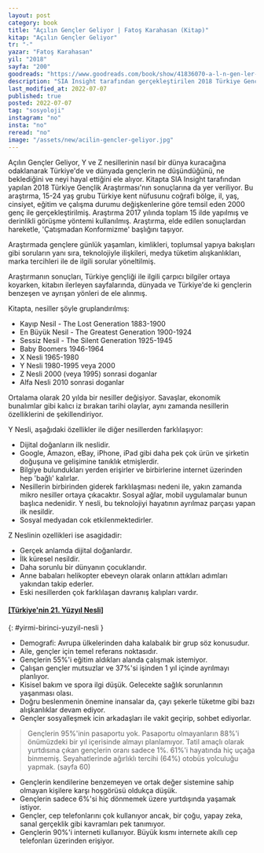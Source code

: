 ```yaml
---
layout: post
category: book
title: "Açılın Gençler Geliyor | Fatoş Karahasan (Kitap)"
kitap: "Açılın Gençler Geliyor"
tr: "-"
yazar: "Fatoş Karahasan"
yil: "2018"
sayfa: "200"
goodreads: "https://www.goodreads.com/book/show/41836070-a-l-n-gen-ler-geliyor"
description: "SIA Insight tarafından gerçekleştirilen 2018 Türkiye Gençlik Araştırması'nın sonuçlarını ele alan Açılın Gençler Geliyor özellikle Y ve Z nesillerine odaklanıyor."
last_modified_at: 2022-07-07
published: true
posted: 2022-07-07
tag: "sosyoloji"
instagram: "no"
insta: "no"
reread: "no"
image: "/assets/new/acilin-gencler-geliyor.jpg"
---
```


Açılın Gençler Geliyor, Y ve Z nesillerinin nasıl bir dünya kuracağına odaklanarak Türkiye'de ve dünyada gençlerin ne düşündüğünü, ne beklediğini ve neyi hayal ettiğini ele alıyor. Kitapta SIA Insight tarafından yapılan 2018 Türkiye Gençlik Araştırması'nın sonuçlarına da yer veriliyor. Bu araştırma, 15-24 yaş grubu Türkiye kent nüfusunu coğrafi bölge, il, yaş, cinsiyet, eğitim ve çalışma durumu değişkenlerine göre temsil eden 2000 genç ile gerçekleştirilmiş. Araştırma 2017 yılında toplam 15 ilde yapılmış ve derinlikli görüşme yöntemi kullanılmış. Araştırma, elde edilen sonuçlardan hareketle, 'Çatışmadan Konformizme' başlığını taşıyor.

Araştırmada gençlere günlük yaşamları, kimlikleri, toplumsal yapıya bakışları gibi soruların yanı sıra, teknolojiyle ilişkileri, medya tüketim alışkanlıkları, marka tercihleri ile de ilgili sorular yöneltilmiş. 

Araştırmanın sonuçları, Türkiye gençliği ile ilgili çarpıcı bilgiler ortaya koyarken, kitabın ilerleyen sayfalarında, dünyada ve Türkiye'de ki gençlerin benzeşen ve ayrışan yönleri de ele alınmış.
  
Kitapta, nesiller şöyle gruplandırılmış:

  - Kayıp Nesil - The Lost Generation 1883-1900
  - En Büyük Nesil - The Greatest Generation 1900-1924
  - Sessiz Nesil - The Silent Generation 1925-1945
  - Baby Boomers 1946-1964
  - X Nesli 1965-1980
  - Y Nesli 1980-1995 veya 2000
  - Z Nesli 2000 (veya 1995) sonrasi doganlar
  - Alfa Nesli 2010 sonrasi doganlar

Ortalama olarak 20 yılda bir nesiller değişiyor. Savaşlar, ekonomik bunalımlar gibi kalıcı iz bırakan tarihi olaylar, aynı zamanda nesillerin özelliklerini de şekillendiriyor. 

Y Nesli, aşağıdaki özellikler ile diğer nesillerden farklılaşıyor:
- Dijital doğanların ilk neslidir.
- Google, Amazon, eBay, iPhone, iPad gibi daha pek çok ürün ve şirketin doğuşuna ve gelişimine tanıklık etmişlerdir.
- Bilgiye bulundukları yerden erişirler ve birbirlerine internet üzerinden hep 'bağlı' kalırlar.
- Nesillerin birbirinden giderek farklılaşması nedeni ile, yakın zamanda mikro nesiller ortaya çıkacaktır. Sosyal ağlar, mobil uygulamalar bunun başlıca nedenidir. Y nesli, bu teknolojiyi hayatının ayrılmaz parçası yapan ilk nesildir.
- Sosyal medyadan cok etkilenmektedirler.

Z Neslinin ozellikleri ise asagidadir:  
- Gerçek anlamda dijital doğanlardır.
- İlk küresel nesildir.
- Daha sorunlu bir dünyanın çocuklarıdır.
- Anne babaları helikopter ebeveyn olarak onların attıkları adımları yakından takip ederler.
- Eski nesillerden çok farklılaşan davranış kalıpları vardır. 

#### [[Türkiye'nin 21. Yüzyıl Nesli]](#turkiyenin-yirmi-birinci-yuzyil-nesli)
{: #yirmi-birinci-yuzyil-nesli }

- Demografi: Avrupa ülkelerinden daha kalabalık bir grup söz konusudur.
- Aile, gençler için temel referans noktasıdır.
- Gençlerin 55%'i eğitim aldıkları alanda çalışmak istemiyor.
- Çalışan gençler mutsuzlar ve 37%'si işinden 1 yıl içinde ayrılmayı planlıyor. 
- Kisisel bakım ve spora ilgi düşük. Gelecekte sağlık sorunlarının yaşanması olası.
- Doğru beslenmenin önemine inansalar da, çayı şekerle tüketme gibi bazı alışkanlıklar devam ediyor.
- Gençler sosyalleşmek icin arkadaşları ile vakit geçirip, sohbet ediyorlar.

> Gençlerin 95%'inin pasaportu yok. Pasaportu olmayanların 88%'i önümüzdeki bir yıl içerisinde almayı planlamıyor. Tatil amaçlı olarak yurtdısına çıkan gençlerin oranı sadece 1%. 61%'i hayatında hiç uçağa binmemiş. Seyahatlerinde ağırlıklı tercihi (64%) otobüs yolculuğu yapmak. (sayfa 60)

- Gençlerin kendilerine benzemeyen ve ortak değer sistemine sahip olmayan kişilere karşı hoşgörüsü oldukça düşük.
- Gençlerin sadece 6%'si hiç dönmemek üzere yurtdışında yaşamak istiyor.
- Gençler, cep telefonlarını çok kullanıyor ancak, bir çoğu, yapay zeka, sanal gerçeklik gibi kavramları pek tanımıyor.
- Gençlerin 90%'i interneti kullanıyor. Büyük kısmı internete akıllı cep telefonları üzerinden erişiyor.

